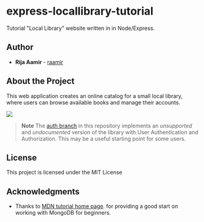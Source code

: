 # express-locallibrary-tutorial
Tutorial "Local Library" website written in in Node/Express.

## Author

* **Rija Aamir** - [raamir](https://raamir.github.io)

## About the Project
This web application creates an online catalog for a small local library, where users can browse available books and manage their accounts.

![](https://github.com/mdn/express-locallibrary-tutorial/blob/master/public/images/Library%20Website%20-%20Mongoose_Express.png)


> **Note** The [auth branch](/../../tree/auth) in this repository implements an *unsupported* and *undocumented* version of the library with User Authentication and Authorization. This may be a useful starting point for some users.

## License

This project is licensed under the MIT License

## Acknowledgments

* Thanks to [MDN tutorial home page](https://developer.mozilla.org/en-US/docs/Learn/Server-side/Express_Nodejs/Tutorial_local_library_website). for providing a good start on working with MongoDB for beginners.


